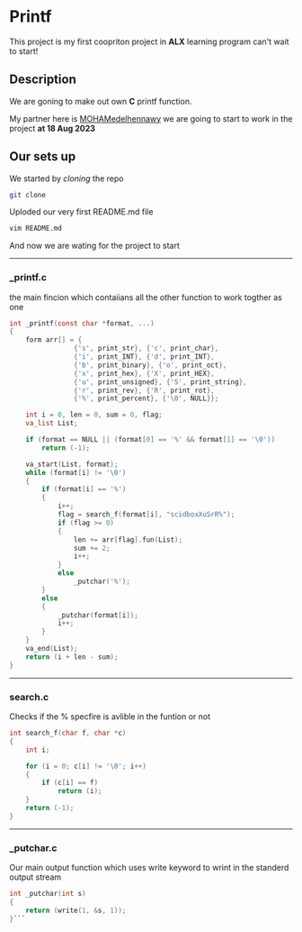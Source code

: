 # Printf
This project is my first coopriton project in **ALX** learning program can't wait to start!
## Description

We are goning to make out own **C** printf function.

My partner here is [MOHAMedelhennawy](https://github.com/MOHAMedelhennawy) we are going to start to work in the project **at 18 Aug 2023**

## Our sets up

We started by _cloning_ the repo

```bash
git clone
```
Uploded our very first README.md file
```bash
vim README.md
```
And now we are wating for the project to start

_____________________
### _printf.c
the main fincion which contaiians all the other function to work togther as one
```c
int _printf(const char *format, ...)
{
	form arr[] = {
				{'s', print_str}, {'c', print_char},
				{'i', print_INT}, {'d', print_INT},
				{'b', print_binary}, {'o', print_oct},
				{'x', print_hex}, {'X', print_HEX},
				{'u', print_unsigned}, {'S', print_string},
				{'r', print_rev}, {'R', print_rot},
				{'%', print_percent}, {'\0', NULL}};

	int i = 0, len = 0, sum = 0, flag;
	va_list List;

	if (format == NULL || (format[0] == '%' && format[1] == '\0'))
		return (-1);

	va_start(List, format);
	while (format[i] != '\0')
	{
		if (format[i] == '%')
		{
			i++;
			flag = search_f(format[i], "scidboxXuSrR%");
			if (flag >= 0)
			{
				len += arr[flag].fun(List);
				sum += 2;
				i++;
			}
			else
				_putchar('%');
		}
		else
		{
			_putchar(format[i]);
			i++;
		}
	}
	va_end(List);
	return (i + len - sum);
}
``````
____________________
### search.c
Checks if the % specfire is avlible in the funtion or not
```c
int search_f(char f, char *c)
{
	int i;

	for (i = 0; c[i] != '\0'; i++)
	{
		if (c[i] == f)
			return (i);
	}
	return (-1);
}
``````
____________
### _putchar.c
Our main output function which uses write keyword to wrint in the standerd output stream
```c
int _putchar(int s)
{
	return (write(1, &s, 1));
}```
